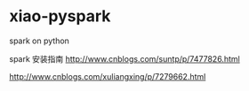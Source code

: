 # xiao-pyspark
spark on python

spark 安装指南
http://www.cnblogs.com/suntp/p/7477826.html

http://www.cnblogs.com/xuliangxing/p/7279662.html

